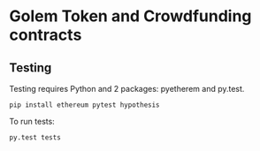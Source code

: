 # Golem Token and Crowdfunding contracts

## Testing

Testing requires Python and 2 packages: pyetherem and py.test.

    pip install ethereum pytest hypothesis
    
To run tests:

    py.test tests
